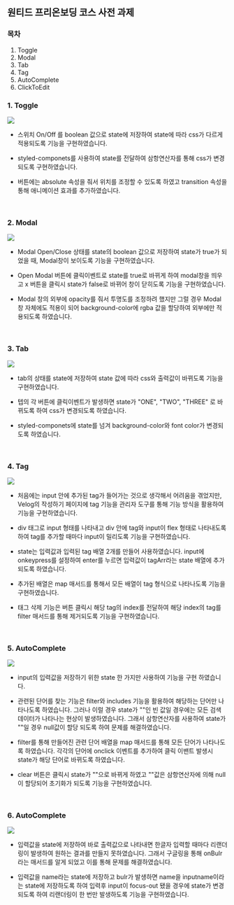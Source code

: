 ## 원티드 프리온보딩 코스 사전 과제

### 목차

1.  Toggle
2.  Modal
3.  Tab
4.  Tag
5.  AutoComplete
6.  ClickToEdit

### 1. Toggle

![](https://blog.kakaocdn.net/dn/Hhk3u/btrs2mCBmEy/gUnpRRtJ9tdxEofVVwQnEk/img.gif)

- 스위치 On/Off 를 boolean 값으로 state에 저장하여 state에 따라 css가 다르게 적용되도록 기능을 구현하였습니다.

- styled-componets를 사용하여 state를 전달하여 삼항연산자를 통해 css가 변경되도록 구현하였습니다.

- 버튼에는 absolute 속성을 줘서 위치를 조정할 수 있도록 하였고 transition 속성을 통해 애니메이션 효과를 추가하였습니다.

<br>

### 2. Modal

![](https://blog.kakaocdn.net/dn/HjTK0/btrs6aHza4O/ZxPjajpTeX8GEBCFqa9BK0/img.gif)

- Modal Open/Close 상태를 state의 boolean 값으로 저장하여 state가 true가 되었을 때, Modal창이 보이도록 기능을 구현하였습니다.

- Open Modal 버튼에 클릭이벤트로 state를 true로 바뀌게 하여 modal창을 띄우고 x 버튼을 클릭시 state가 false로 바뀌어 창이 닫히도록 기능을 구현하였습니다.

- Modal 창의 외부에 opacity를 줘서 투명도를 조정하려 했지만 그럴 경우 Modal 창 자체에도 적용이 되어 background-color에 rgba 값을 할당하여 외부에만 적용되도록 하였습니다.

<br>

### 3. Tab

![](https://blog.kakaocdn.net/dn/bevw6h/btrs2EJIvd9/stIxlKbzFdNiu3GgYEmHt1/img.gif)

- tab의 상태를 state에 저장하여 state 값에 따라 css와 출력값이 바뀌도록 기능을 구현하였습니다.

- 텝의 각 버튼에 클릭이벤트가 발생하면 state가 "ONE", "TWO", "THREE" 로 바뀌도록 하여 css가 변경되도록 하였습니다.

- styled-componets에 state를 넘겨 background-color와 font color가 변경되도록 하였습니다.

<br>

### 4. Tag

![](https://blog.kakaocdn.net/dn/yBmZ4/btrs7l9GJR4/woHItsc2rGz7vpM4zDiOL1/img.gif)

- 처음에는 input 안에 추가된 tag가 들어가는 것으로 생각해서 어려움을 겪었지만, Velog의 작성하기 페이지에 tag 기능을 관리자 도구를 통해 기능 방식을 활용하여 기능을 구현하였습니다.

- div 태그로 input 형태를 나타내고 div 안에 tag와 input이 flex 형태로 나타내도록 하여 tag를 추가할 때마다 input이 밀리도록 기능을 구현하였습니다.

- state는 입력값과 입력된 tag 배열 2개를 만들어 사용하였습니다. input에 onkeypress를 설정하여 enter를 누르면 입력값이 tagArr라는 state 배열에 추가되도록 하였습니다.

- 추가된 배열은 map 매서드를 통해서 모든 배열이 tag 형식으로 나타나도록 기능을 구현하였습니다.

- 태그 삭제 기능은 버튼 클릭시 해당 tag의 index를 전달하여 해당 index의 tag를 filter 매서드를 통해 제거되도록 기능을 구현하였습니다.

<br>

### 5. AutoComplete

![](https://blog.kakaocdn.net/dn/brtLXm/btrs6aOmcHO/lBmivZcelyOqqNqrFSvPEK/img.gif)

- input의 입력값을 저장하기 위한 state 한 가지만 사용하여 기능을 구현 하였습니다.

- 관련된 단어를 찾는 기능은 filter와 includes 기능을 활용하여 해당하는 단어만 나타나도록 하였습니다. 그러나 이럴 경우 state가 ""인 빈 값일 경우에는 모든 검색 데이터가 나타나는 현상이 발생하였습니다. 그래서 삼항연산자를 사용하여 state가 ""일 경우 null값이 할당 되도록 하여 문제를 해결하였습니다.

- filter를 통해 만들어진 관련 단어 배열을 map 매서드를 통해 모든 단어가 나타나도록 하였습니다. 각각의 단어에 onclick 이벤트를 추가하여 클릭 이밴트 발생시 state가 해당 단어로 바뀌도록 하였습니다.

- clear 버튼은 클릭시 state가 ""으로 바뀌게 하였고 ""값은 삼항연산자에 의해 null이 할당되어 초기화가 되도록 기능을 구현하였습니다.

<br>

### 6. AutoComplete

![](https://blog.kakaocdn.net/dn/RvjP7/btrs7BRXzGD/4jm26mBMdSwZFozR27diG1/img.gif)

- 입력값을 state에 저장하여 바로 출력값으로 나타내면 한글자 입력할 때마다 리랜더링이 발생하여 원하는 결과를 만들지 못하였습니다. 그래서 구글링을 통해 onBulr라는 매서드를 알게 되었고 이를 통해 문제를 해결하였습니다.

- 입력값을 name라는 state에 저장하고 bulr가 발생하면 name을 inputname이라는 state에 저장하도록 하여 입력후 input이 focus-out 됐을 경우에 state가 변경되도록 하여 리랜더링이 한 번만 발생하도록 기능을 구현하였습니다.
